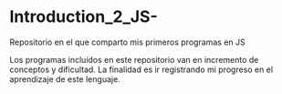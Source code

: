 # Introduction_2_JS-
Repositorio en el que comparto mis primeros programas en JS

Los programas incluídos en este repositorio van en incremento 
de conceptos y dificultad. La finalidad es ir registrando mi
progreso en el aprendizaje de este lenguaje. 

